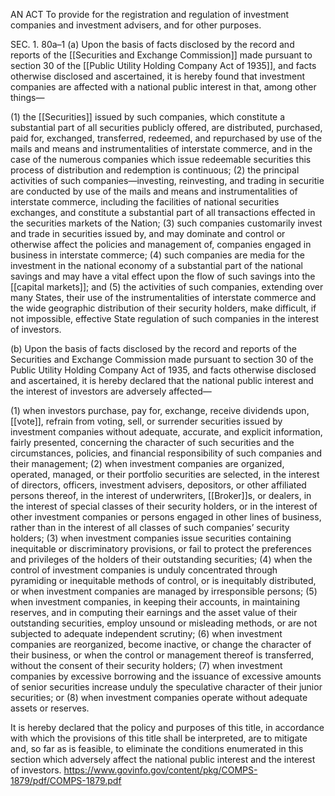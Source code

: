 AN ACT To provide for the registration and regulation of investment companies and investment advisers, and for other purposes.

SEC. 1. 80a–1 (a) Upon the basis of facts disclosed by the record and reports of the [[Securities and Exchange Commission]] made pursuant to section 30 of the [[Public Utility Holding Company Act of 1935]], and facts otherwise disclosed and ascertained, it is hereby found that investment companies are affected with a national public interest in that, among other things—

(1) the [[Securities]] issued by such companies, which constitute a substantial part of all securities publicly offered, are distributed, purchased, paid for, exchanged, transferred, redeemed, and repurchased by use of the mails and means and instrumentalities of interstate commerce, and in the case of the numerous companies which issue redeemable securities this process of distribution and redemption is continuous;
(2) the principal activities of such companies—investing, reinvesting, and trading in securitie are conducted by use of the mails and means and instrumentalities of interstate commerce, including the facilities of national securities exchanges, and constitute a substantial part of all transactions effected in the securities markets of the Nation;
(3) such companies customarily invest and trade in securities issued by, and may dominate and control or otherwise affect the policies and management of, companies engaged in business in interstate commerce;
(4) such companies are media for the investment in the national economy of a substantial part of the national savings and may have a vital effect upon the flow of such savings into the [[capital markets]]; and
(5) the activities of such companies, extending over many States, their use of the instrumentalities of interstate commerce and the wide geographic distribution of their security holders, make difficult, if not impossible, effective State regulation of such companies in the interest of investors.

(b) Upon the basis of facts disclosed by the record and reports of the Securities and Exchange Commission made pursuant to section 30 of the Public Utility Holding Company Act of 1935, and facts otherwise disclosed and ascertained, it is hereby declared that the national public interest and the interest of investors are adversely affected—

(1) when investors purchase, pay for, exchange, receive dividends upon, [[vote]], refrain from voting, sell, or surrender securities issued by investment companies without adequate, accurate, and explicit information, fairly presented, concerning the character of such securities and the circumstances, policies, and financial responsibility of such companies and their management;
(2) when investment companies are organized, operated, managed, or their portfolio securities are selected, in the interest of directors, officers, investment advisers, depositors, or other affiliated persons thereof, in the interest of underwriters, [[Broker]]s, or dealers, in the interest of special classes of their security holders, or in the interest of other investment companies or persons engaged in other lines of business, rather than in the interest of all classes of such companies’ security holders;
(3) when investment companies issue securities containing inequitable or discriminatory provisions, or fail to protect the preferences and privileges of the holders of their outstanding
securities;
(4) when the control of investment companies is unduly concentrated through pyramiding or inequitable methods of control, or is inequitably distributed, or when investment companies are managed by irresponsible persons;
(5) when investment companies, in keeping their accounts, in maintaining reserves, and in computing their earnings and the asset value of their outstanding securities, employ unsound or misleading methods, or are not subjected to adequate independent scrutiny;
(6) when investment companies are reorganized, become inactive, or change the character of their business, or when the control or management thereof is transferred, without the consent of their security holders;
(7) when investment companies by excessive borrowing and the issuance of excessive amounts of senior securities increase unduly the speculative character of their junior securities; or
(8) when investment companies operate without adequate assets or reserves.

It is hereby declared that the policy and purposes of this title, in accordance with which the provisions of this title shall be interpreted, are to mitigate and, so far as is feasible, to eliminate the conditions enumerated in this section which adversely affect the national public interest and the interest of investors.
https://www.govinfo.gov/content/pkg/COMPS-1879/pdf/COMPS-1879.pdf